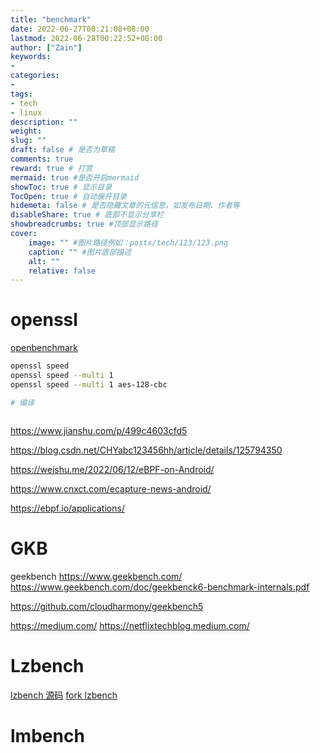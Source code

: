 ```yaml
---
title: "benchmark"
date: 2022-06-27T00:21:08+08:00
lastmod: 2022-06-28T00:22:52+08:00
author: ["Zain"]
keywords: 
- 
categories: 
- 
tags: 
- tech
- linux
description: ""
weight:
slug: ""
draft: false # 是否为草稿
comments: true
reward: true # 打赏
mermaid: true #是否开启mermaid
showToc: true # 显示目录
TocOpen: true # 自动展开目录
hidemeta: false # 是否隐藏文章的元信息，如发布日期、作者等
disableShare: true # 底部不显示分享栏
showbreadcrumbs: true #顶部显示路径
cover:
    image: "" #图片路径例如：posts/tech/123/123.png
    caption: "" #图片底部描述
    alt: ""
    relative: false
---
```



# openssl



[openbenchmark](https://openbenchmarking.org/test/pts/openssl-3.0.0)


```sh
openssl speed
openssl speed --multi 1
openssl speed --multi 1 aes-128-cbc

# 编译



```


https://www.jianshu.com/p/499c4603cfd5


https://blog.csdn.net/CHYabc123456hh/article/details/125794350












https://weishu.me/2022/06/12/eBPF-on-Android/







https://www.cnxct.com/ecapture-news-android/







https://ebpf.io/applications/



# GKB


geekbench
https://www.geekbench.com/
https://www.geekbench.com/doc/geekbenck6-benchmark-internals.pdf


https://github.com/cloudharmony/geekbench5


https://medium.com/
https://netflixtechblog.medium.com/



# Lzbench

[lzbench 源码](https://github.com/inikep/lzbench)
[fork lzbench](https://github.com/zainll/lzbench)



# lmbench




